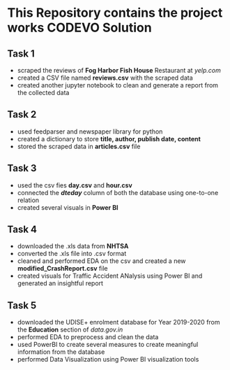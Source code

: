 # This Repository contains the project works CODEVO Solution

## Task 1
- scraped the reviews of **Fog Harbor Fish House** Restaurant at *yelp.com*
- created a CSV file named **reviews.csv** with the scraped data
- created another jupyter notebook to clean and generate a report from the collected data

## Task 2
- used feedparser and newspaper library for python
- created a dictionary to store **title, author, publish date, content**
- stored the scraped data in **articles.csv** file

## Task 3
- used the csv fies **day.csv** and **hour.csv**
- connected the ***dteday*** column of both the database using one-to-one relation
- created several visuals in **Power BI**

## Task 4
- downloaded the .xls data from **NHTSA**
- converted the .xls file into .csv format
- cleaned and performed EDA on the csv and created a new **modified_CrashReport.csv** file
- created visuals for Traffic Accident ANalysis using Power BI and generated an insightful report

## Task 5
- downloaded the UDISE+ enrolment database for Year 2019-2020 from the **Education** section of *data.gov.in*
- performed EDA to preprocess and clean the data
- used PowerBI to create several measures to create meaningful information from the database
- performed Data Visualization using Power BI visualization tools
